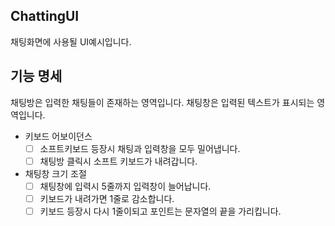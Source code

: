 ## ChattingUI

채팅화면에 사용될 UI예시입니다.

## 기능 명세

채팅방은 입력한 채팅들이 존재하는 영역입니다. 
채팅창은 입력된 텍스트가 표시되는 영역입니다.

- 키보드 어보이던스
    - [ ] 소프트키보드 등장시 채팅과 입력창을 모두 밀어냅니다.
    - [ ] 채팅방 클릭시 소프트 키보드가 내려갑니다.

- 채팅창 크기 조절
    - [ ] 채팅창에 입력시 5줄까지 입력창이 늘어납니다.
    - [ ] 키보드가 내려가면 1줄로 감소합니다.
    - [ ] 키보드 등장시 다시 1줄이되고 포인트는 문자열의 끝을 가리킵니다.  